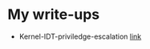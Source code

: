 # My write-ups

* Kernel-IDT-priviledge-escalation [link](https://github.com/rdomanski/kernel/tree/master/writeups/Kernel-IDT-priviledge-escalation)
